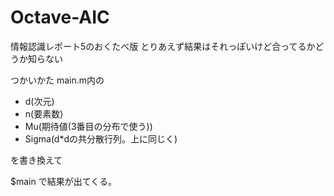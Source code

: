 Octave-AIC
==========

情報認識レポート5のおくたべ版 
とりあえず結果はそれっぽいけど合ってるかどうか知らない


つかいかた
main.m内の
<ul>
<li>d(次元)</li>
<li>n(要素数)</li>
<li>Mu(期待値(3番目の分布で使う))</li>
<li>Sigma(d*dの共分散行列。上に同じく)</li>
</ul>
を書き換えて

$main
で結果が出てくる。
